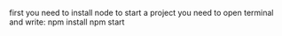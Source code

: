 first you need to install node
to start a project you need to open terminal and write:
npm install
npm start